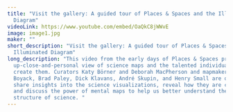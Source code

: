 ```yaml
---
title: "Visit the gallery: A guided tour of Places & Spaces and the Illuminated
  Diagram"
videoLink: https://www.youtube.com/embed/OaQkC8jWWvE
image: image1.jpg
maker: ""
short_description: "Visit the gallery: A guided tour of Places & Spaces and the
  Illuminated Diagram"
long_description: "This video from the early days of Places & Spaces provides an
  up-close-and-personal view of science maps and the talented individuals that
  create them. Curators Katy Börner and Deborah MacPherson and mapmakers Kevin
  Boyack, Brad Paley, Dick Klavans, André Skupin, and Henry Small are on hand to
  share insights into the science visualizations, reveal how they are created,
  and discuss the power of mental maps to help us better understand the
  structure of science. "
---
```

